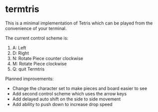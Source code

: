 # termtris

This is a minimal implementation of Tetris which can be played from the convenience of your terminal.

The current control scheme is:

1. A: Left
2. D: Right
3. N: Rotate Piece counter clockwise
4. M: Rotate Piece clockwise
5. Q: quit Termtris

Planned improvements:

- Change the character set to make pieces and board easier to see
- Add second control scheme which uses the arrow keys
- Add delayed auto shift on the side to side movement
- Add ability to push down to increase drop speed
